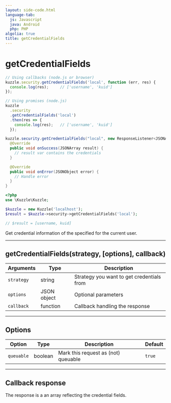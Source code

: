 ```yaml
---
layout: side-code.html
language-tab:
  js: Javascript
  java: Android
  php: PHP
algolia: true
title: getCredentialFields
---
```


# getCredentialFields

```js
// Using callbacks (node.js or browser)
kuzzle.security.getCredentialFields('local', function (err, res) {
  console.log(res);     // ['username', 'kuid']
});

// Using promises (node.js)
kuzzle
  .security
  .getCredentialFields('local')
  .then(res => {
    console.log(res);   // ['username', 'kuid']
  });
```

```java
kuzzle.security.getCredentialFields("local", new ResponseListener<JSONArray>() {
  @Override
  public void onSuccess(JSONArray result) {
    // result var contains the credentials
  }

  @Override
  public void onError(JSONObject error) {
    // Handle error
  }
}
```

```php
<?php
use \Kuzzle\Kuzzle;

$kuzzle = new Kuzzle('localhost');
$result = $kuzzle->security->getCredentialFields('local');

// $result = [username, kuid]
```

Get credential information of the specified <strategy> for the current user. 

---

## getCredentialFields(strategy, [options], callback)

| Arguments | Type | Description
|-----------|------|------------
| `strategy` | string | Strategy you want to get credentials from
| `options` | JSON object | Optional parameters
| `callback`| function | Callback handling the response

---

## Options

| Option | Type | Description | Default
|--------|------|-------------|---------
| `queuable` | boolean | Mark this request as (not) queuable | `true`

---

## Callback response

The response is a an array reflecting the credential fields.
